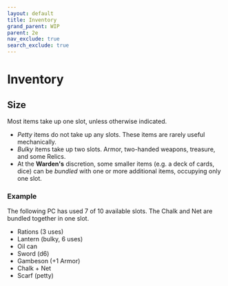 ```yaml
---
layout: default
title: Inventory
grand_parent: WIP
parent: 2e
nav_exclude: true
search_exclude: true
---
```


# Inventory

## Size

Most items take up one slot, unless otherwise indicated. 
- _Petty_ items do not take up any slots. These items are rarely useful mechanically.
- _Bulky_ items take up two slots. Armor, two-handed weapons, treasure, and some Relics.
- At the **Warden's** discretion, some smaller items (e.g. a deck of cards, dice) can be _bundled_ with one or more additional items, occupying only one slot.

### Example

The following PC has used 7 of 10 available slots. The Chalk and Net are bundled together in one slot.

- Rations (3 uses)
- Lantern (bulky, 6 uses)
- Oil can
- Sword (d6)
- Gambeson (+1 Armor)
- Chalk + Net 
- Scarf (petty)

